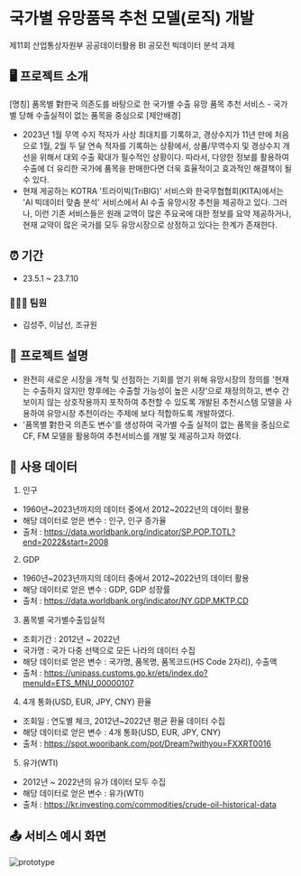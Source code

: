 # 국가별 유망품목 추천 모델(로직) 개발
제11회 산업통상자원부 공공데이터활용 BI 공모전 빅데이터 분석 과제

## 🖥️ 프로젝트 소개
[명칭]
품목별 對한국 의존도를 바탕으로 한 국가별 수출 유망 품목 추천 서비스 - 국가별 당해 수출실적이 없는 품목을 중심으로
[제안배경]
- 2023년 1월 무역 수지 적자가 사상 최대치를 기록하고, 경상수지가 11년 만에 처음으로 1월, 2월 두 달 연속 적자를 기록하는 상황에서, 상품/무역수지 및 경상수지 개선을 위해서 대외 수출 확대가 필수적인 상황이다. 따라서, 다양한 정보를 활용하여 수출에 더 유리한 국가에 품목을 판매한다면 더욱 효율적이고 효과적인 해결책이 될 수 있다.
- 현재 게공하는 KOTRA '트라이빅(TriBIG)' 서비스와 한국무협협회(KITA)에서는 'AI 빅데이터 맞춤 분석' 서비스에서 AI 수출 유망시장 추천을 제공하고 있다. 그러나, 이런 기존 서비스들은 원래 교역이 많은 주요국에 대한 정보를 요약 제공하거나, 현재 교약이 많은 국가를 모두 유망시장으로 상정하고 있다는 한계가 존재한다.

## ⏰ 기간
- 23.5.1 ~ 23.7.10
### 🧑‍🤝‍🧑 팀원
- 김성주, 이남선, 조규원

## 📜 프로젝트 설명
- 완전히 새로운 시장을 개척 및 선점하는 기회를 얻기 위해 유망시장의 정의를 '현재는 수출하지 않지만 향후에는 수출할 가능성이 높은 시장'으로 재정의하고, 변수 간 보이지 않는 상호작용까지 포착하여 추천할 수 있도록 개발된 추천시스템 모델을 사용하여 유망시장 추천이라는 주제에 보다 적합하도록 개발하였다.
- '품목별 對한국 의존도 변수'를 생성하여 국가별 수출 실적이 없는 품목을 중심으로 CF, FM 모델을 활용하여 추천서비스를 개발 및 제공하고자 하였다.

## 💽 사용 데이터
1) 인구
- 1960년~2023년까지의 데이터 중에서 2012~2022년의 데이터 활용
- 해당 데이터로 얻은 변수 : 인구, 인구 증가율
- 출처 : https://data.worldbank.org/indicator/SP.POP.TOTL?end=2022&start=2008
2) GDP
- 1960년~2023년까지의 데이터 중에서 2012~2022년의 데이터 활용
- 해당 데이터로 얻은 변수 : GDP, GDP 성장률
- 출처 : https://data.worldbank.org/indicator/NY.GDP.MKTP.CD
3) 품목별 국가별수출입실적
- 조회기간 : 2012년 ~ 2022년
- 국가명 : 국가 다중 선택으로 모든 나라의 데이터 수집
- 해당 데이터로 얻은 변수 : 국가명, 품목명, 품목코드(HS Code 2자리), 수출액
- 출처 : https://unipass.customs.go.kr/ets/index.do?menuId=ETS_MNU_00000107
4) 4개 통화(USD, EUR, JPY, CNY) 환율
- 조회일 : 연도별 체크, 2012년~2022년 평균 환율 데이터 수집
- 해당 데이터로 얻은 변수 : 4개 통화(USD, EUR, JPY, CNY)
- 출처 : https://spot.wooribank.com/pot/Dream?withyou=FXXRT0016
5) 유가(WTI)
- 2012년 ~ 2022년의 유가 데이터 모두 수집
- 해당 데이터로 얻은 변수 : 유가(WTI)
- 출처 : https://kr.investing.com/commodities/crude-oil-historical-data

## 📤 서비스 예시 화면
![prototype](https://github.com/seongjuu/kotra_recsys/assets/118152532/cb7caa3a-653b-469e-9408-7da6616b4037)
